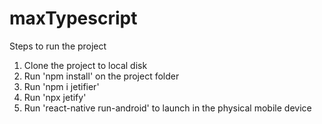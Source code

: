 # maxTypescript
 
Steps to run the project
1. Clone the project to local disk
2. Run 'npm install' on the project folder
3. Run 'npm i jetifier'
4. Run 'npx jetify'
5. Run 'react-native run-android' to launch in the physical mobile device
